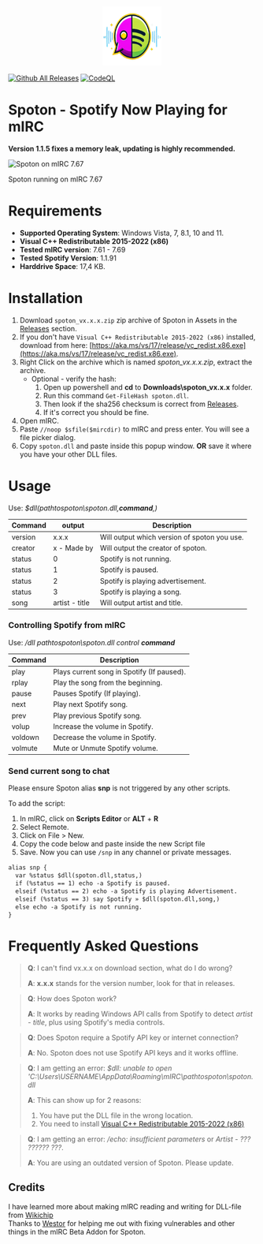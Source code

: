 <p align="center">
  <img width="120" height="120" src="https://github.com/turbosmurfen/spoton/blob/main/img/spoton_logo.png">
</p>

[![Github All Releases](https://img.shields.io/github/downloads/turbosmurfen/spoton/total.svg)]() [![CodeQL](https://github.com/turbosmurfen/spoton/actions/workflows/codeql-analysis.yml/badge.svg)](https://github.com/turbosmurfen/spoton/actions/workflows/codeql-analysis.yml)

# Spoton - Spotify Now Playing for mIRC  

**Version 1.1.5 fixes a memory leak, updating is highly recommended.**

![Spoton on mIRC 7.67](https://github.com/turbosmurfen/spoton/blob/main/img/spoton_example.png)

Spoton running on mIRC 7.67

# Requirements

* **Supported Operating System**: Windows Vista, 7, 8.1, 10 and 11.
* **Visual C++ Redistributable 2015-2022 (x86)**  
* **Tested mIRC version**: 7.61 - 7.69  
* **Tested Spotify Version**: 1.1.91
* **Harddrive Space**: 17,4 KB.  

# Installation 

1. Download `spoton_vx.x.x.zip` zip archive of Spoton in Assets in the [Releases](https://github.com/turbosmurfen/spoton/releases/latest) section.
2. If you don't have `Visual C++ Redistributable 2015-2022 (x86)` installed, download from here: [https://aka.ms/vs/17/release/vc_redist.x86.exe](https://aka.ms/vs/17/release/vc_redist.x86.exe).  
3. Right Click on the archive which is named _spoton_vx.x.x.zip_, extract the archive.  
   * Optional - verify the hash: 
       1. Open up powershell and **cd** to **Downloads\spoton_vx.x.x** folder. 
       2. Run this command `Get-FileHash spoton.dll`. 
       3. Then look if the sha256 checksum is correct from [Releases](https://github.com/turbosmurfen/spoton/releases/latest). 
       4. If it's correct you should be fine. 
4. Open mIRC.
5. Paste `//noop $sfile($mircdir)` to mIRC and press enter. You will see a file picker dialog.
6. Copy `spoton.dll` and paste inside this popup window. **OR** save it where you have your other DLL files. 

# Usage

Use: _$dll(pathtospoton\spoton.dll,**command**,)_

| Command       | output        | Description   |   
| --- | --- | --- |  
| version       | x.x.x         | Will output which version of spoton you use.  |  
| creator       | x - Made by   | Will output the creator of spoton.  |  
| status        | 0             | Spotify is not running. |
| status        | 1             | Spotify is paused. |
| status        | 2             | Spotify is playing advertisement. |
| status        | 3             | Spotify is playing a song.
| song          | artist - title | Will output artist and title. |

### Controlling Spotify from mIRC

Use: _/dll pathtospoton\spoton.dll control **command**_

| Command       |Description   |
| --- | --- | 
| play | Plays current song in Spotify (If paused). |
| rplay | Play the song from the beginning. |
| pause | Pauses Spotify (If playing). |
| next | Play next Spotify song. |
| prev | Play previous Spotify song. |
| volup | Increase the volume in Spotify. |
| voldown | Decrease the volume in Spotify. |
| volmute | Mute or Unmute Spotify volume. |

### Send current song to chat

Please ensure Spoton alias **snp** is not triggered by any other scripts.  
  
To add the script:
1. In mIRC, click on **Scripts Editor** or **ALT** + **R**
2. Select Remote.
3. Click on File > New.  
4. Copy the code below and paste inside the new Script file
5. Save. Now you can use `/snp` in any channel or private messages.

```mirc
alias snp {
  var %status $dll(spoton.dll,status,)
  if (%status == 1) echo -a Spotify is paused.
  elseif (%status == 2) echo -a Spotify is playing Advertisement.
  elseif (%status == 3) say Spotify » $dll(spoton.dll,song,)
  else echo -a Spotify is not running.
}
```

# Frequently Asked Questions

> **Q**: I can't find vx.x.x on download section, what do I do wrong?
> 
> **A**: **x.x.x** stands for the version number, look for that in releases.

> **Q**: How does Spoton work?
>
> **A**: It works by reading Windows API calls from Spotify to detect _artist - title_, plus using Spotify's media controls.

> **Q**: Does Spoton require a Spotify API key or internet connection?
>
> **A**: No. Spoton does not use Spotify API keys and it works offline.  

> **Q**: I am getting an error: _$dll: unable to open 'C:\Users\USERNAME\AppData\Roaming\mIRC\pathtospoton\spoton.dll_
>
> **A**: This can show up for 2 reasons:  
> 
> 1. You have put the DLL file in the wrong location.
> 2. You need to install [Visual C++ Redistributable 2015-2022 (x86)](https://aka.ms/vs/17/release/vc_redist.x86.exe)  

> **Q**: I am getting an error: _/echo: insufficient parameters_ or _Artist - ??? ?????? ???_.
>
> **A**: You are using an outdated version of Spoton. Please update.

## Credits

I have learned more about making mIRC reading and writing for DLL-file from [Wikichip](https://en.wikichip.org/wiki/mirc/dynamic-link_library)  
Thanks to [Westor](https://github.com/westor7) for helping me out with fixing vulnerables and other things in the mIRC Beta Addon for Spoton.  
